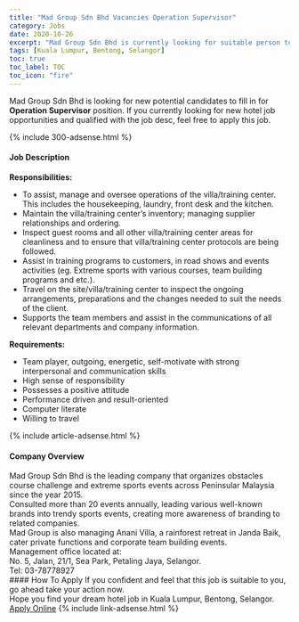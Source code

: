 ```yaml
---
title: "Mad Group Sdn Bhd Vacancies Operation Supervisor" 
category: Jobs 
date: 2020-10-26 
excerpt: "Mad Group Sdn Bhd is currently looking for suitable person to fill in the Operation Supervisor which positioned at Kuala Lumpur, Bentong, Selangor" 
tags: [Kuala Lumpur, Bentong, Selangor] 
toc: true 
toc_label: TOC 
toc_icon: "fire" 
--- 
```


<p>Mad Group Sdn Bhd is looking for new potential candidates to fill in for <b>Operation Supervisor</b> position. If you currently looking for new hotel job opportunities and qualified with the job desc, feel free to apply this job.
</p>{% include 300-adsense.html %} 
<div><div><h4>Job Description</h4></div><div><div><span><div><div><strong>Responsibilities:</strong></div><ul><li><div>To assist, manage and oversee operations of the villa/training center. This includes the housekeeping, laundry, front desk and the kitchen.</div></li><li><div>Maintain the villa/training center&#8217;s inventory; managing supplier relationships and ordering.</div></li><li><div>Inspect guest rooms and all other villa/training center areas for cleanliness and to ensure that villa/training center protocols are being followed.</div></li><li><div>Assist in training programs to customers, in road shows and events activities (eg. Extreme sports with various courses, team building programs and etc.).</div></li><li><div>Travel on the site/villa/training center to inspect the ongoing arrangements, preparations and the changes needed to suit the needs of the client.</div></li><li><div>Supports the team members and assist in the communications of all relevant departments and company information.</div></li></ul><div><strong>Requirements:</strong></div><ul><li><div>Team player, outgoing, energetic, self-motivate with strong interpersonal and communication skills</div></li><li><div>High sense of responsibility</div></li><li><div>Possesses a positive attitude</div></li><li><div>Performance driven and result-oriented</div></li><li><div>Computer literate</div></li><li>Willing to travel</li></ul></div></span></div></div></div> 
{% include article-adsense.html %} 
<div><div><h4>Company Overview</h4></div><div><div><span><div><div>Mad Group Sdn Bhd is&#160;the leading company that organizes obstacles course challenge and extreme sports events across Peninsular Malaysia since the year 2015.</div>
<div>Consulted more than 20 events annually, leading various well-known brands into trendy sports events, creating more awareness of branding to related companies.</div>
<div>Mad Group is also managing Anani Villa, a rainforest retreat in Janda Baik, cater private functions and corporate team building events.</div>
<div>Management office located at:<br>
No. 5, Jalan, 21/1, Sea Park, Petaling Jaya, Selangor.<br>
Tel: 03-78778927</div></div></span></div></div></div> 
#### How To Apply 
If you confident and feel that this job is suitable to you, go ahead take your action now. <br/> 
Hope you find your dream hotel job in Kuala Lumpur, Bentong, Selangor. <br/> 
<a href="https://www.jobstreet.com.my/en/job/operation-supervisor-4405827?jobId=jobstreet-my-job-4405827" class="btn btn--info" target="_blank" rel="nofollow noopenner">Apply Online</a> 
{% include link-adsense.html %} 